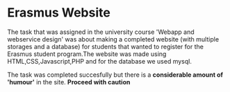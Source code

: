 # Erasmus Website
The task that was assigned in the university course 'Webapp and webservice design' was about making a completed website (with multiple storages and a database) for students that wanted to register for the Erasmus student program.The website was made using HTML,CSS,Javascript,PHP and for the database we used mysql.

The task was completed succesfully but there is a __considerable amount of 'humour'__ in the site.
**Proceed with caution**





